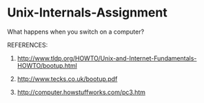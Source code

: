 # Unix-Internals-Assignment
What happens when you switch on a computer?

REFERENCES:

1. http://www.tldp.org/HOWTO/Unix-and-Internet-Fundamentals-HOWTO/bootup.html

2. http://www.tecks.co.uk/bootup.pdf

3. http://computer.howstuffworks.com/pc3.htm
